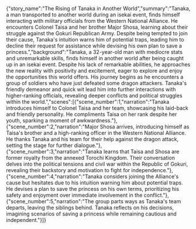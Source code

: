 {"story_name":"The Rising of Tanaka in Another World","summary":"Tanaka, a man transported to another world during an isekai event, finds himself interacting with military officials from the Western National Alliance. He encounters Colonel Taisa and her brother Major Shosa, learning about their struggle against the Gokuri Republican Army. Despite being tempted to join their cause, Tanaka's intuition warns him of potential traps, leading him to decline their request for assistance while devising his own plan to save a princess.","background":"Tanaka, a 32-year-old man with mediocre stats and unremarkable skills, finds himself in another world after being caught up in an isekai event. Despite his lack of remarkable abilities, he approaches the new reality with positivity and excitement, eager to explore and enjoy the opportunities this world offers. His journey begins as he encounters a group of soldiers who have just defeated some dragon attackers. Tanaka's friendly demeanor and quick wit lead him into further interactions with higher-ranking officials, revealing deeper conflicts and political struggles within the world.","scenes":[{"scene_number":1,"narration":"Tanaka introduces himself to Colonel Taisa and her team, showcasing his laid-back and friendly personality. He compliments Taisa on her rank despite her youth, sparking a moment of awkwardness."},{"scene_number":2,"narration":"Major Shosa arrives, introducing himself as Taisa's brother and a high-ranking officer in the Western National Alliance. He thanks Tanaka and his team for their help against the dragon attack, setting the stage for further dialogue."},{"scene_number":3,"narration":"Tanaka learns that Taisa and Shosa are former royalty from the annexed Torochi Kingdom. Their conversation delves into the political tensions and civil war within the Republic of Gokuri, revealing their backstory and motivation to fight for independence."},{"scene_number":4,"narration":"Tanaka considers joining the Alliance's cause but hesitates due to his intuition warning him about potential traps. He devises a plan to save the princess on his own terms, prioritizing his safety and enjoyment over immediate involvement in the conflict."},{"scene_number":5,"narration":"The group parts ways as Tanaka's team departs, leaving the siblings behind. Tanaka reflects on his decisions, imagining scenarios of saving a princess while remaining cautious and independent."}]}